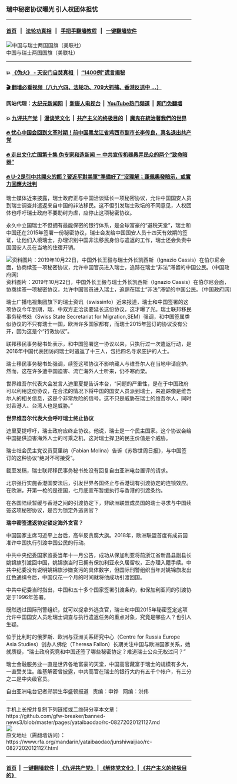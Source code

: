 ### 瑞中秘密协议曝光   引人权团体担忧
------------------------

#### [首页](https://github.com/gfw-breaker/banned-news3/blob/master/README.md) &nbsp;&nbsp;|&nbsp;&nbsp; [法轮功真相](https://github.com/begood0513/basic/blob/master/README.md)  &nbsp;&nbsp;|&nbsp;&nbsp; [手把手翻墙教程](https://github.com/gfw-breaker/guides/wiki)  &nbsp;&nbsp;|&nbsp;&nbsp; [一键翻墙软件](https://github.com/gfw-breaker/nogfw/blob/master/README.md)  



<div id="headerimg">
 <img alt="中国与瑞士两国国旗（美联社）" src="https://www.rfa.org/mandarin/yataibaodao/junshiwaijiao/rc-08272020121127.html/rc0827.jpg/@@images/b69c2c02-d154-47fa-a935-7552442551c5.jpeg" title="中国与瑞士两国国旗（美联社）"/>
 <div id="headerimgcontents">
  <div id="headerimgcaption">
   <span>
    中国与瑞士两国国旗（美联社）
   </span>
   <!-- zoomattribute -->
  </div>
  <!-- headerimgcaption -->
 </div>
 <!-- headerimagecontents -->
</div>

<hr/>


#### 💥 [《伪火》 - 天安门自焚真相 ](http://141.164.51.119:10000/videos/blog/weihuo.html)&nbsp; |&nbsp; [“1400例”谎言揭秘  ](http://141.164.51.119:10000/videos/blog/jiexi1400.html)

#### [ 🎬  翻墙必看视频（八九六四、法轮功、709大抓捕、香港反送中 ...）](https://github.com/gfw-breaker/links/blob/master/banned.md)

#### 网站代理：[大纪元新闻网](http://167.172.10.89:10080/gb/) &nbsp;|&nbsp; [新唐人电视台](http://167.172.10.89:8808/gb/)  &nbsp;|&nbsp; [YouTube热门频道](http://158.247.203.241/youtube.html) &nbsp;|&nbsp; [网门免翻墙](http://158.247.203.241:11000/show.aspx?name=ogHome)

#### 💥 [九评共产党](http://141.164.51.119:10000/videos/res/jiuping/)&nbsp; |&nbsp; [漫谈党文化](http://141.164.51.119:10000/videos/res/mtdwh/)&nbsp; |&nbsp; [共产主义的终极目的](http://141.164.51.119:10000/videos/res/zjmd/)&nbsp; |&nbsp; [魔鬼在統治著我們的世界](http://141.164.51.119:10000/videos/res/TheSpecter/)  

#### [ 🔥  忧心中国会回到文革时期！前中国黑龙江省鸡西市副市长李传良，真名退出共产党](http://141.164.51.119:10000/videos/news/quit01.html)

#### [ 🔥  走出文化亡国第十集 伪专家和造新闻 － 中共宣传机器愚弄民众的两个“致命暗器”](http://141.164.51.119:10000/videos/news/../res/zcwhwg/index.html)

#### [ 🔥  U-2是引中共開火的餌？習近平對美軍“準備好了”沒理解；蓬佩奧發暗示，或實力回應大批判](http://141.164.51.119:10000/videos/news/wenzhao01.html)

<div id="storytext">
 <div>
  <div class="slot_header">
  </div>
 </div>
 <p>
  瑞士媒体近来披露，瑞士政府正与中国洽谈延长一项秘密协议，允许中国国安人员到瑞士调查并遣返来自中国的非法移民。这不但引发瑞士政坛的不同意见，人权团体也呼吁瑞士政府不要助纣为虐，应停止这项秘密协议。
 </p>
 <p>
  永久中立国瑞士不但拥有最能保密的银行体系，是全球富豪的“避税天堂”，瑞士和中国还在2015年签署一份秘密协议，瑞士会发给中国国安人员十四天有效期的签证，让他们入境瑞士，办理识别中国非法移民身份与遣返的工作，瑞士还会负责中国国安人员在当地的住宿开销。
 </p>
 <p>
  <div class="image-inline captioned" style="width:620px;">
   <div style="width:620px;">
    <img alt="资料图片：2019年10月22日，中国外长王毅与瑞士外长凯西斯（Ignazio Cassis）在伯尔尼会面，协商续签一项秘密协议，允许中国官员进入瑞士，追踪在瑞士“非法”滞留的中国公民。（中国政府网）" src="https://www.rfa.org/mandarin/yataibaodao/junshiwaijiao/rc-08272020121127.html/rc0827j.jpg" title="资料图片：2019年10月22日，中国外长王毅与瑞士外长凯西斯（Ignazio Cassis）在伯尔尼会面，协商续签一项秘密协议，允许中国官员进入瑞士，追踪在瑞士“非法”滞留的中国公民。（中国政府网）"/>
   </div>
   <div class="image-caption">
    <span style="width:620px;">
     资料图片：2019年10月22日，中国外长王毅与瑞士外长凯西斯（Ignazio Cassis）在伯尔尼会面，协商续签一项秘密协议，允许中国官员进入瑞士，追踪在瑞士“非法”滞留的中国公民。（中国政府网）
    </span>
    <span class="copyright">
    </span>
   </div>
  </div>
 </p>
 <p>
  瑞士广播电视集团旗下的瑞士资讯（swissinfo）近来报道，瑞士和中国签署的这项协议今年到期，瑞、中双方正洽谈要延长这份协议，这才曝了光。瑞士联邦移民事务秘书处（Swiss State Secretariat for Migration,SEM）强调，和中国签属类似协议的不只有瑞士一国，欧洲许多国家都有，而瑞士2015年签订的协议没有公开，因为这是个“行政协议”。
 </p>
 <p>
  联邦移民事务秘书处表示，和中国签署这一协议以来，只执行过一次遣返行动，是2016年中国代表团访问瑞士时遣返了十三人，包括四名寻求庇护的人士。
 </p>
 <p>
  瑞士移民事务秘书处强调，续签这项协议不影响藏人与维吾尔人在当地申请庇护。然而，这在许多遭中国迫害、流亡海外人士听来，仍不寒而栗。
 </p>
 <p>
  世界维吾尔代表大会发言人迪里夏提告诉本台，“问题的严重性，是在于中国政府可以利用这份协议，在合法的情况下将中国的国安人员派到瑞士，来追踪像是维吾尔人的相关信息，这是个非常危险的信号。这不只是威胁在瑞士的维吾尔人，同时对香港人、台湾人也是威胁。”
 </p>
 <p>
 </p>
 <p>
 </p>
 <p>
  <b>
   世界维吾尔代表大会呼吁瑞士终止协议
  </b>
 </p>
 <p>
  迪里夏提呼吁，瑞士政府应终止协议。他说，瑞士是一个民主国家。这个协议会给中国提供迫害海外人士的可乘之机，这对瑞士捍卫的民主价值是个威胁。
 </p>
 <p>
  瑞士社会民主党议员莫里纳（Fabian Molina）告诉《苏黎世周日报》，与中国签订的这种协议“绝对不可接受”。
 </p>
 <p>
  截至发稿，瑞士联邦移民事务秘书处没有回复自由亚洲电台置评的请求。
 </p>
 <p>
  北京强行实施香港国安法后，引发世界各国终止与香港现有引渡协定的连锁效应。在欧洲，开第一枪的是德国，七月底宣布暂缓执行与香港的引渡条约。
 </p>
 <p>
  在各国陆续暂缓与香港之间的引渡协定下，非欧洲联盟成员国的瑞士寻求与中国续签这项秘密协议，是否为锁定外逃贪官？
 </p>
 <p>
  <b>
   瑞中密签遣返协定锁定海外贪官？
  </b>
 </p>
 <p>
  中国国家主席习近平上台后，高举反贪腐大旗。2018年，欧洲联盟首度有成员国准许中国执行引渡中国公民的行动。
 </p>
 <p>
  中共中央纪委国家监委当年十一月公告，成功从保加利亚将前浙江省新昌县副县长姚锦旗引渡回中国，姚锦旗当时已拥有保加利亚永久居留权，正办理入籍手续。中共中纪委没有说明姚锦旗涉嫌贪污的具体数字，但国际刑警组织当年对姚锦旗发出红色通缉令后，中国仅花一个月的时间就将他成功引渡回国。
 </p>
 <p>
  中共中纪委当时指出，中国和五十多个国家签署引渡条约，和保加利亚间的引渡协定于1996年签署。
 </p>
 <p>
  既然透过国际刑警组织，就可以捉拿外逃贪官，瑞士和中国2015年秘密签定这项允许中国国安人员赴瑞士调查与执行遣返任务的重点对象，究竟是哪些人？也引人生疑。
 </p>
 <p>
  位于比利时的俄罗斯、欧洲与亚洲关系研究中心（Centre for Russia Europe Asia Studies）创办人佛伦（Theresa Fallon）长期关注中国与欧洲国家关系，她就质疑，“瑞士政府究竟和中国还签了哪些秘密协定？难道瑞士公众无权过问？”
 </p>
 <p>
  瑞士金融服务业一直是世界各地富豪的天堂，中国高官藏富于瑞士的规模有多大，一直受关注。维基解密曾披露，中共高官在瑞士的银行大约有五千个帐户，有三分之二是中央级官员。
 </p>
 <p>
 </p>
 <p>
  自由亚洲电台记者郑崇生华盛顿报道   责编：申铧   网编：洪伟
 </p>
</div>

<hr/>
手机上长按并复制下列链接或二维码分享本文章：<br/>
https://github.com/gfw-breaker/banned-news3/blob/master/pages/yataibaodao/rc-08272020121127.md <br/>
<a href='https://github.com/gfw-breaker/banned-news3/blob/master/pages/yataibaodao/rc-08272020121127.md'><img src='https://github.com/gfw-breaker/banned-news3/blob/master/pages/yataibaodao/rc-08272020121127.md.png'/></a> <br/>
原文地址（需翻墙访问）：https://www.rfa.org/mandarin/yataibaodao/junshiwaijiao/rc-08272020121127.html


------------------------
#### [首页](https://github.com/gfw-breaker/banned-news3/blob/master/README.md) &nbsp;|&nbsp; [一键翻墙软件](https://github.com/gfw-breaker/nogfw/blob/master/README.md) &nbsp;| [《九评共产党》](https://github.com/gfw-breaker/9ping.md/blob/master/README.md#九评之一评共产党是什么) | [《解体党文化》](https://github.com/gfw-breaker/jtdwh.md/blob/master/README.md) | [《共产主义的终极目的》](https://github.com/gfw-breaker/gczydzjmd.md/blob/master/README.md)


<img src='http://gfw-breaker.win/banned-news3/pages/yataibaodao/rc-08272020121127.md' width='0px' height='0px'/>
